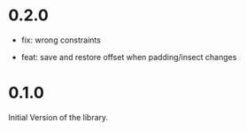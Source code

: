# 0.2.0

- fix: wrong constraints

- feat: save and restore offset when padding/insect changes

# 0.1.0

Initial Version of the library.
